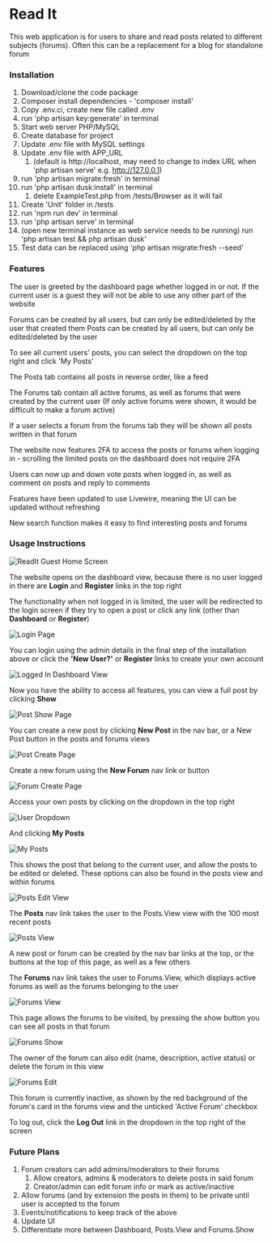 # Read It

This web application is for users to share and read posts related to different subjects (forums).  Often this can be a replacement for a
blog for standalone forum

### Installation
1. Download/clone the code package
2. Composer install dependencies - 'composer install'
3. Copy .env.ci, create new file called .env
4. run 'php artisan key:generate' in terminal
5. Start web server PHP/MySQL
6. Create database for project
7. Update .env file with MySQL settings
8. Update .env file with APP_URL
    1. (default is http://localhost, may need to change to index URL when 'php artisan serve' e.g. http://127.0.0.1)
9. run 'php artisan migrate:fresh' in terminal
10. run 'php artisan dusk:install' in terminal
    1. delete ExampleTest.php from /tests/Browser as it will fail
11. Create 'Unit' folder in /tests
12. run 'npm run dev' in terminal
13. run 'php artisan serve' in terminal
14. (open new terminal instance as web service needs to be running) run 'php artisan test && php artisan dusk'
15. Test data can be replaced using 'php artisan migrate:fresh --seed'

### Features

The user is greeted by the dashboard page whether logged in or not.
If the current user is a guest they will not be able to use any other part of the website

Forums can be created by all users, but can only be edited/deleted by the user that created them
Posts can be created by all users, but can only be edited/deleted by the user

To see all current users' posts, you can select the dropdown on the top right and click 'My Posts'

The Posts tab contains all posts in reverse order, like a feed

The Forums tab contain all active forums, as well as forums that were created by the current user
(If only active forums were shown, it would be difficult to make a forum active)

If a user selects a forum from the forums tab they will be shown all posts written in that forum

The website now features 2FA to access the posts or forums when logging in - scrolling the limited posts on the dashboard does not require 2FA

Users can now up and down vote posts when logged in, as well as comment on posts and reply to comments

Features have been updated to use Livewire, meaning the UI can be updated without refreshing

New search function makes it easy to find interesting posts and forums

### Usage Instructions

![ReadIt Guest Home Screen](./ReadMeImages/Dashboard_Guest.png "ReadIt Home Screen")

The website opens on the dashboard view, because there is no user logged in there are **Login** and **Register** links in the top right

The functionality when not logged in is limited, the user will be redirected to the login screen if they try to open a post or click any link 
(other than **Dashboard** or **Register**)

![Login Page](./ReadMeImages/Login1.png "Login Page")

You can login using the admin details in the final step of the installation above 
or click the **'New User?'** or **Register** links to create your own account

![Logged In Dashboard View](./ReadMeImages/Dashboard_Auth.png "Logged in Dashboard View")

Now you have the ability to access all features, you can view a full post by clicking **Show**

![Post Show Page](./ReadMeImages/Post_Show.png "Post Show View")

You can create a new post by clicking **New Post** in the nav bar, or a New Post button in the posts and forums views

![Post Create Page](./ReadMeImages/Post_Create.png "Post Create View")

Create a new forum using the **New Forum** nav link or button

![Forum Create Page](./ReadMeImages/Forum_Create.png "Forum Create View")

Access your own posts by clicking on the dropdown in the top right

![User Dropdown](./ReadMeImages/User_Dropdown.png "User Dropdown")

And clicking **My Posts**

![My Posts](./ReadMeImages/My_Posts.png "My Posts")

This shows the post that belong to the current user, and allow the posts to be edited or deleted.
These options can also be found in the posts view and within forums

![Posts Edit View](./ReadMeImages/Posts_Edit.png "Posts Edit View")

The **Posts** nav link takes the user to the Posts.View view with the 100 most recent posts

![Posts View](./ReadMeImages/Posts_View.png "Posts View")

A new post or forum can be created by the nav bar links at the top, or the buttons at the top of this page, as well as a few others

The **Forums** nav link takes the user to Forums.View, which displays active forums as well as the forums belonging to the user

![Forums View](./ReadMeImages/Forums_View.png "Forums View")

This page allows the forums to be visited, by pressing the show button you can see all posts in that forum

![Forums Show](./ReadMeImages/Forms_Show.png "Forums Show")

The owner of the forum can also edit (name, description, active status) or delete the forum in this view

![Forums Edit](./ReadMeImages/Forums_Edit.png "Forums Edit")

This forum is currently inactive, as shown by the red background of the forum's card in the forums view and the unticked 'Active Forum' checkbox


To log out, click the **Log Out** link in the dropdown in the top right of the screen

### Future Plans

1. Forum creators can add admins/moderators to their forums
   1. Allow creators, admins & moderators to delete posts in said forum
   2. Creator/admin can edit forum info or mark as active/inactive
2. Allow forums (and by extension the posts in them) to be private until user is accepted to the forum
3. Events/notifications to keep track of the above
4. Update UI
5. Differentiate more between Dashboard, Posts.View and Forums.Show



